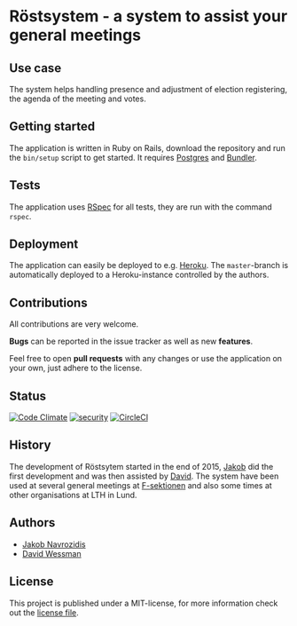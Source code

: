 # Röstsystem - a system to assist your general meetings

## Use case
The system helps handling presence and adjustment of election registering, the agenda of the meeting and votes.


## Getting started
The application is written in Ruby on Rails, download the repository and run the `bin/setup` script to get started. It requires [Postgres](https://www.postgresql.org/) and [Bundler](http://bundler.io/).

## Tests
The application uses [RSpec](http://rspec.info/) for all tests, they are run with the command `rspec`.

## Deployment
The application can easily be deployed to e.g. [Heroku](https://heroku.com). The `master`-branch is automatically deployed to a Heroku-instance controlled by the authors.

## Contributions
All contributions are very welcome.

**Bugs** can be reported in the issue tracker as well as new **features**.

Feel free to open **pull requests** with any changes or use the application on your own, just adhere to the license.

## Status
[![Code Climate](https://codeclimate.com/github/fsek/voting/badges/gpa.svg)](https://codeclimate.com/github/fsek/voting)
[![security](https://hakiri.io/github/fsek/voting/master.svg)](https://hakiri.io/github/fsek/voting/master)
[![CircleCI](https://circleci.com/gh/fsek/voting/tree/master.svg?style=shield&circle-token=:circle-ci-badge-token)](https://circleci.com/gh/fsek/voting/tree/master)

## History
The development of Röstsytem started in the end of 2015, [Jakob](https://github.com/navro) did the first development and was then assisted by [David](https://github.com/davidwessman). The system have been used at several general meetings at [F-sektionen](https://fsektionen.se) and also some times at other organisations at LTH in Lund.

## Authors

- [Jakob Navrozidis](https://github.com/navro)
- [David Wessman](https://github.com/davidwessman)

## License
This project is published under a MIT-license, for more information check out the [license file](/LICENSE).
